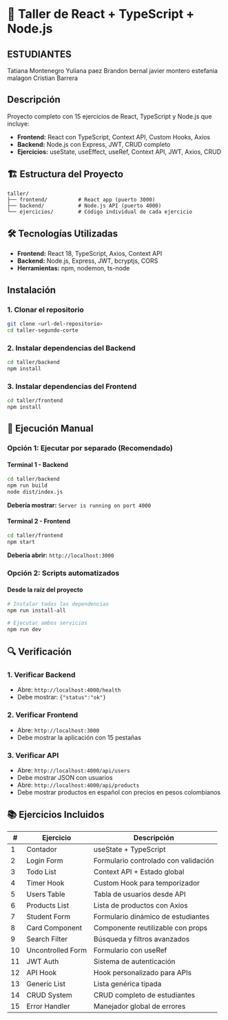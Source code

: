 # 🚀 Taller de React + TypeScript + Node.js
## ESTUDIANTES
Tatiana Montenegro
Yuliana paez
Brandon bernal
javier montero
estefania malagon
Cristian Barrera

## Descripción
Proyecto completo con 15 ejercicios de React, TypeScript y Node.js que incluye:
- **Frontend:** React con TypeScript, Context API, Custom Hooks, Axios
- **Backend:** Node.js con Express, JWT, CRUD completo
- **Ejercicios:** useState, useEffect, useRef, Context API, JWT, Axios, CRUD

## 🏗️ Estructura del Proyecto
```
taller/
├── frontend/          # React app (puerto 3000)
├── backend/           # Node.js API (puerto 4000)
└── ejercicios/        # Código individual de cada ejercicio
```

## 🛠️ Tecnologías Utilizadas
- **Frontend:** React 18, TypeScript, Axios, Context API
- **Backend:** Node.js, Express, JWT, bcryptjs, CORS
- **Herramientas:** npm, nodemon, ts-node

##  Instalación

### 1. Clonar el repositorio
```bash
git clone <url-del-repositorio>
cd taller-segundo-corte
```

### 2. Instalar dependencias del Backend
```bash
cd taller/backend
npm install
```

### 3. Instalar dependencias del Frontend
```bash
cd taller/frontend
npm install
```

## 🚀 Ejecución Manual

### Opción 1: Ejecutar por separado (Recomendado)

#### Terminal 1 - Backend
```bash
cd taller/backend
npm run build
node dist/index.js
```
**Debería mostrar:** `Server is running on port 4000`

#### Terminal 2 - Frontend
```bash
cd taller/frontend
npm start
```
**Debería abrir:** `http://localhost:3000`

### Opción 2: Scripts automatizados

#### Desde la raíz del proyecto
```bash
# Instalar todas las dependencias
npm run install-all

# Ejecutar ambos servicios
npm run dev
```

## 🔍 Verificación

### 1. Verificar Backend
- Abre: `http://localhost:4000/health`
- Debe mostrar: `{"status":"ok"}`

### 2. Verificar Frontend
- Abre: `http://localhost:3000`
- Debe mostrar la aplicación con 15 pestañas

### 3. Verificar API
- Abre: `http://localhost:4000/api/users`
- Debe mostrar JSON con usuarios
- Abre: `http://localhost:4000/api/products`
- Debe mostrar productos en español con precios en pesos colombianos

## 📚 Ejercicios Incluidos

| # | Ejercicio | Descripción |
|---|-----------|-------------|
| 1 | Contador | useState + TypeScript |
| 2 | Login Form | Formulario controlado con validación |
| 3 | Todo List | Context API + Estado global |
| 4 | Timer Hook | Custom Hook para temporizador |
| 5 | Users Table | Tabla de usuarios desde API |
| 6 | Products List | Lista de productos con Axios |
| 7 | Student Form | Formulario dinámico de estudiantes |
| 8 | Card Component | Componente reutilizable con props |
| 9 | Search Filter | Búsqueda y filtros avanzados |
| 10 | Uncontrolled Form | Formulario con useRef |
| 11 | JWT Auth | Sistema de autenticación |
| 12 | API Hook | Hook personalizado para APIs |
| 13 | Generic List | Lista genérica tipada |
| 14 | CRUD System | CRUD completo de estudiantes |
| 15 | Error Handler | Manejador global de errores |



